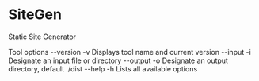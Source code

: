 # SiteGen
Static Site Generator

Tool options
  --version    -v    Displays tool name and current version
  --input      -i    Designate an input file or directory
  --output     -o    Designate an output directory, default ./dist
  --help       -h    Lists all available options
